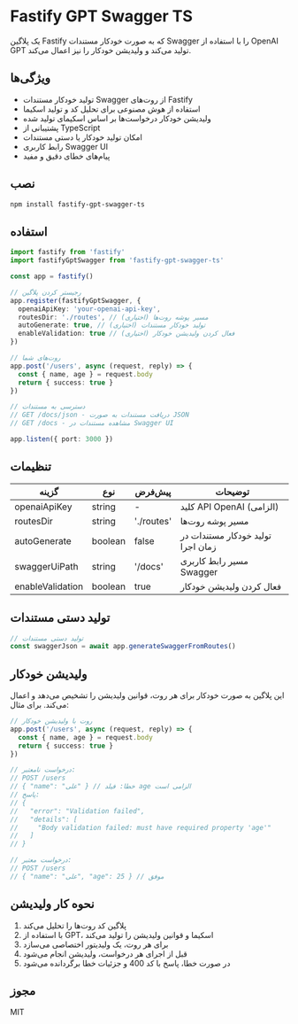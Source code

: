 # Fastify GPT Swagger TS

یک پلاگین Fastify که به صورت خودکار مستندات Swagger را با استفاده از OpenAI GPT تولید می‌کند و ولیدیشن خودکار را نیز اعمال می‌کند.

## ویژگی‌ها

- تولید خودکار مستندات Swagger از روت‌های Fastify
- استفاده از هوش مصنوعی برای تحلیل کد و تولید اسکیما
- ولیدیشن خودکار درخواست‌ها بر اساس اسکیمای تولید شده
- پشتیبانی از TypeScript
- امکان تولید خودکار یا دستی مستندات
- رابط کاربری Swagger UI
- پیام‌های خطای دقیق و مفید

## نصب

```bash
npm install fastify-gpt-swagger-ts
```

## استفاده

```typescript
import fastify from 'fastify'
import fastifyGptSwagger from 'fastify-gpt-swagger-ts'

const app = fastify()

// رجیستر کردن پلاگین
app.register(fastifyGptSwagger, {
  openaiApiKey: 'your-openai-api-key',
  routesDir: './routes', // مسیر پوشه روت‌ها (اختیاری)
  autoGenerate: true, // تولید خودکار مستندات (اختیاری)
  enableValidation: true // فعال کردن ولیدیشن خودکار (اختیاری)
})

// روت‌های شما
app.post('/users', async (request, reply) => {
  const { name, age } = request.body
  return { success: true }
})

// دسترسی به مستندات
// GET /docs/json - دریافت مستندات به صورت JSON
// GET /docs - مشاهده مستندات در Swagger UI

app.listen({ port: 3000 })
```

## تنظیمات

| گزینه | نوع | پیش‌فرض | توضیحات |
|-------|-----|---------|----------|
| openaiApiKey | string | - | کلید API OpenAI (الزامی) |
| routesDir | string | './routes' | مسیر پوشه روت‌ها |
| autoGenerate | boolean | false | تولید خودکار مستندات در زمان اجرا |
| swaggerUiPath | string | '/docs' | مسیر رابط کاربری Swagger |
| enableValidation | boolean | true | فعال کردن ولیدیشن خودکار |

## تولید دستی مستندات

```typescript
// تولید دستی مستندات
const swaggerJson = await app.generateSwaggerFromRoutes()
```

## ولیدیشن خودکار

این پلاگین به صورت خودکار برای هر روت، قوانین ولیدیشن را تشخیص می‌دهد و اعمال می‌کند. برای مثال:

```typescript
// روت با ولیدیشن خودکار
app.post('/users', async (request, reply) => {
  const { name, age } = request.body
  return { success: true }
})

// درخواست نامعتبر:
// POST /users
// { "name": "علی" } // خطا: فیلد age الزامی است
// پاسخ:
// {
//   "error": "Validation failed",
//   "details": [
//     "Body validation failed: must have required property 'age'"
//   ]
// }

// درخواست معتبر:
// POST /users
// { "name": "علی", "age": 25 } // موفق
```

## نحوه کار ولیدیشن

1. پلاگین کد روت‌ها را تحلیل می‌کند
2. با استفاده از GPT، اسکیما و قوانین ولیدیشن را تولید می‌کند
3. برای هر روت، یک ولیدیتور اختصاصی می‌سازد
4. قبل از اجرای هر درخواست، ولیدیشن انجام می‌شود
5. در صورت خطا، پاسخ با کد 400 و جزئیات خطا برگردانده می‌شود

## مجوز

MIT 
